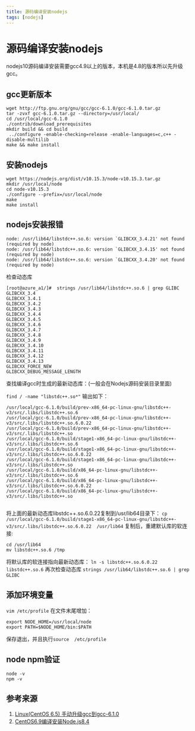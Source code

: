 ```yaml
---
title: 源码编译安装nodejs
tags: [nodejs]
---
```

# 源码编译安装nodejs
nodejs10源码编译安装需要gcc4.9以上的版本，本机是4.8的版本所以先升级gcc。 
## gcc更新版本
```
wget http://ftp.gnu.org/gnu/gcc/gcc-6.1.0/gcc-6.1.0.tar.gz
tar -zvxf gcc-6.1.0.tar.gz --directory=/usr/local/
cd /usr/local/gcc-6.1.0
./contrib/download_prerequisites  
mkdir build && cd build  
 ../configure -enable-checking=release -enable-languages=c,c++ -disable-multilib  
make && make install
```

## 安装nodejs
```
wget https://nodejs.org/dist/v10.15.3/node-v10.15.3.tar.gz
mkdir /usr/local/node
cd node-v10.15.3
./configure --prefix=/usr/local/node
make
make install

```


## nodejs安装报错
```
node: /usr/lib64/libstdc++.so.6: version `GLIBCXX_3.4.21' not found (required by node)
node: /usr/lib64/libstdc++.so.6: version `GLIBCXX_3.4.15' not found (required by node)
node: /usr/lib64/libstdc++.so.6: version `GLIBCXX_3.4.20' not found (required by node)
```
检查动态库 
```
[root@azure_a1/]#  strings /usr/lib64/libstdc++.so.6 | grep GLIBC
GLIBCXX_3.4
GLIBCXX_3.4.1
GLIBCXX_3.4.2
GLIBCXX_3.4.3
GLIBCXX_3.4.4
GLIBCXX_3.4.5
GLIBCXX_3.4.6
GLIBCXX_3.4.7
GLIBCXX_3.4.8
GLIBCXX_3.4.9
GLIBCXX_3.4.10
GLIBCXX_3.4.11
GLIBCXX_3.4.12
GLIBCXX_3.4.13
GLIBCXX_FORCE_NEW
GLIBCXX_DEBUG_MESSAGE_LENGTH
```
查找编译gcc时生成的最新动态库：(一般会在Nodejs源码安装目录里面)   

`find / -name "libstdc++.so*"`
输出如下：
```
/usr/local/gcc-6.1.0/build/prev-x86_64-pc-linux-gnu/libstdc++-v3/src/.libs/libstdc++.so.6
/usr/local/gcc-6.1.0/build/prev-x86_64-pc-linux-gnu/libstdc++-v3/src/.libs/libstdc++.so.6.0.22
/usr/local/gcc-6.1.0/build/prev-x86_64-pc-linux-gnu/libstdc++-v3/src/.libs/libstdc++.so
/usr/local/gcc-6.1.0/build/stage1-x86_64-pc-linux-gnu/libstdc++-v3/src/.libs/libstdc++.so.6
/usr/local/gcc-6.1.0/build/stage1-x86_64-pc-linux-gnu/libstdc++-v3/src/.libs/libstdc++.so.6.0.22
/usr/local/gcc-6.1.0/build/stage1-x86_64-pc-linux-gnu/libstdc++-v3/src/.libs/libstdc++.so
/usr/local/gcc-6.1.0/build/x86_64-pc-linux-gnu/libstdc++-v3/src/.libs/libstdc++.so.6
/usr/local/gcc-6.1.0/build/x86_64-pc-linux-gnu/libstdc++-v3/src/.libs/libstdc++.so.6.0.22
/usr/local/gcc-6.1.0/build/x86_64-pc-linux-gnu/libstdc++-v3/src/.libs/libstdc++.so


```
将上面的最新动态库libstdc++.so.6.0.22复制到/usr/lib64目录下：
`cp /usr/local/gcc-6.1.0/build/stage1-x86_64-pc-linux-gnu/libstdc++-v3/src/.libs/libstdc++.so.6.0.22  /usr/lib64`
复制后，重建默认库的软连接:
```
cd /usr/lib64
mv libstdc++.so.6 /tmp
```

将默认库的软连接指向最新动态库：
`ln -s libstdc++.so.6.0.22 libstdc++.so.6`
再次检查动态库
`strings /usr/lib64/libstdc++.so.6 | grep GLIBC`




## 添加环境变量
`vim /etc/profile` 在文件末尾增加：
```
export NODE_HOME=/usr/local/node
export PATH=$NODE_HOME/bin:$PATH
```
保存退出，并且执行`source  /etc/profile`


## node npm验证
```
node -v
npm -v

```


## 参考来源
1. [Linux(CentOS 6.5) 手动升级gcc到gcc-6.1.0](https://www.cnblogs.com/chihm/p/6007356.html)
2. [CentOS6.9编译安装Node.js8.4](http://unixso.com/Linux/nodejs.html)